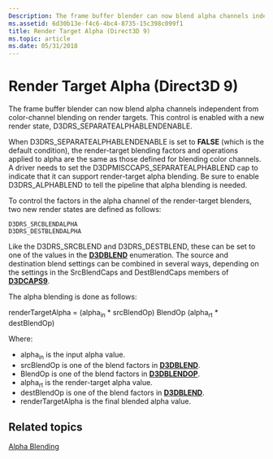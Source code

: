 ```yaml
---
Description: The frame buffer blender can now blend alpha channels independent from color-channel blending on render targets. This control is enabled with a new render state, D3DRS\_SEPARATEALPHABLENDENABLE.
ms.assetid: 6d30b13e-f4c6-4bc4-8735-15c398c099f1
title: Render Target Alpha (Direct3D 9)
ms.topic: article
ms.date: 05/31/2018
---
```


# Render Target Alpha (Direct3D 9)

The frame buffer blender can now blend alpha channels independent from color-channel blending on render targets. This control is enabled with a new render state, D3DRS\_SEPARATEALPHABLENDENABLE.

When D3DRS\_SEPARATEALPHABLENDENABLE is set to **FALSE** (which is the default condition), the render-target blending factors and operations applied to alpha are the same as those defined for blending color channels. A driver needs to set the D3DPMISCCAPS\_SEPARATEALPHABLEND cap to indicate that it can support render-target alpha blending. Be sure to enable D3DRS\_ALPHABLEND to tell the pipeline that alpha blending is needed.

To control the factors in the alpha channel of the render-target blenders, two new render states are defined as follows:


```
D3DRS_SRCBLENDALPHA 
D3DRS_DESTBLENDALPHA 
```



Like the D3DRS\_SRCBLEND and D3DRS\_DESTBLEND, these can be set to one of the values in the [**D3DBLEND**](./d3dblend.md) enumeration. The source and destination blend settings can be combined in several ways, depending on the settings in the SrcBlendCaps and DestBlendCaps members of [**D3DCAPS9**](/windows/desktop/api/D3D9Caps/ns-d3d9caps-d3dcaps9).

The alpha blending is done as follows:

renderTargetAlpha = (alpha<sub>in</sub> \* srcBlendOp) BlendOp (alpha<sub>rt</sub> \* destBlendOp)

Where:

-   alpha<sub>in</sub> is the input alpha value.
-   srcBlendOp is one of the blend factors in [**D3DBLEND**](./d3dblend.md).
-   BlendOp is one of the blend factors in [**D3DBLENDOP**](./d3dblendop.md).
-   alpha<sub>rt</sub> is the render-target alpha value.
-   destBlendOp is one of the blend factors in [**D3DBLEND**](./d3dblend.md).
-   renderTargetAlpha is the final blended alpha value.

## Related topics

<dl> <dt>

[Alpha Blending](alpha-blending.md)
</dt> </dl>

 

 